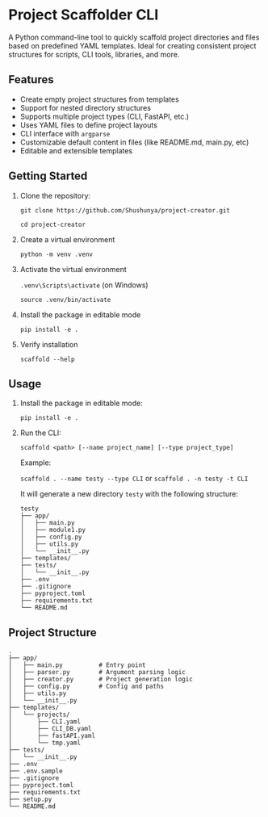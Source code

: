 # Project Scaffolder CLI

A Python command-line tool to quickly scaffold project directories and files based on predefined YAML templates. Ideal for creating consistent project structures for scripts, CLI tools, libraries, and more.

## Features

- Create empty project structures from templates  
- Support for nested directory structures
- Supports multiple project types (CLI, FastAPI, etc.)  
- Uses YAML files to define project layouts  
- CLI interface with `argparse`  
- Customizable default content in files (like README.md, main.py, etc)
- Editable and extensible templates  

## Getting Started

1. Clone the repository:

    `git clone https://github.com/Shushunya/project-creator.git`

    `cd project-creator`

2. Create a virtual environment 

    `python -m venv .venv`

3. Activate the virtual environment

    `.venv\Scripts\activate` (on Windows)

    `source .venv/bin/activate`

4. Install the package in editable mode

    `pip install -e .`

5. Verify installation

    `scaffold --help`

## Usage

1. Install the package in editable mode:

   `pip install -e .`

2. Run the CLI:

   `scaffold <path> [--name project_name] [--type project_type]`

   Example:

   `scaffold . --name testy --type CLI`
   or `scaffold . -n testy -t CLI`

   It will generate a new directory `testy` with the following structure:
    ```
    testy
    ├── app/
    │   ├── main.py                  
    │   ├── module1.py       
    │   ├── config.py        
    │   ├── utils.py
    │   └── __init__.py
    ├── templates/
    ├── tests/
    │   └── __init__.py
    ├── .env
    ├── .gitignore
    ├── pyproject.toml
    ├── requirements.txt
    └── README.md
    ```


## Project Structure

```
.
├── app/
│   ├── main.py          # Entry point
│   ├── parser.py        # Argument parsing logic
│   ├── creator.py       # Project generation logic
│   ├── config.py        # Config and paths
│   ├── utils.py
│   └── __init__.py
├── templates/
│   └── projects/
│       ├── CLI.yaml
│       ├── CLI_DB.yaml
│       ├── fastAPI.yaml
│       └── tmp.yaml
├── tests/
│   └── __init__.py
├── .env
├── .env.sample
├── .gitignore
├── pyproject.toml
├── requirements.txt
├── setup.py
└── README.md
```